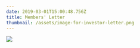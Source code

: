 ```yaml
---
date: 2019-03-01T15:00:48.756Z
title: Members' Letter
thumbnail: /assets/image-for-investor-letter.png
---
```

![](/assets/investor-letter-01_04_2019.png)
